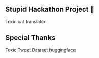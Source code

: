 ## Stupid Hackathon Project 🚀

Toxic cat translator

## Special Thanks
Toxic Tweet Dataset [huggingface](https://huggingface.co/datasets/thai_toxicity_tweet)
